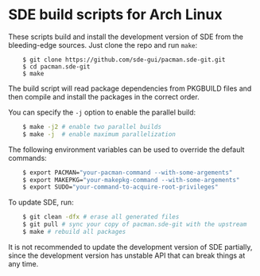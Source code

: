 # SDE build scripts for Arch Linux

These scripts build and install the development version of SDE from the bleeding-edge sources. Just clone the repo and run `make`:

```
    $ git clone https://github.com/sde-gui/pacman.sde-git.git
    $ cd pacman.sde-git
    $ make
```

The build script will read package dependencies from PKGBUILD files and then compile and install the packages in the correct order.

You can specify the `-j` option to enable the parallel build:

```sh
    $ make -j2 # enable two parallel builds
    $ make -j  # enable maximum parallelization
```

The following environment variables can be used to override the default commands:

```sh
    $ export PACMAN="your-pacman-command --with-some-argements"
    $ export MAKEPKG="your-makepkg-command --with-some-argements"
    $ export SUDO="your-command-to-acquire-root-privileges"
```

To update SDE, run:

```sh
    $ git clean -dfx # erase all generated files
    $ git pull # sync your copy of pacman.sde-git with the upstream
    $ make # rebuild all packages
```

It is not recommended to update the development version of SDE partially, since the development version has unstable API that can break things at any time.
